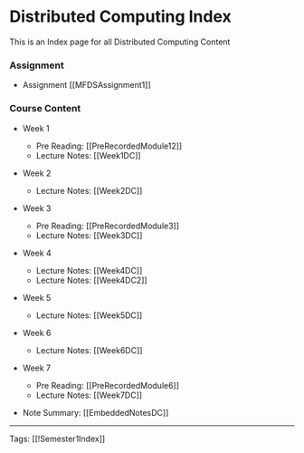 # Distributed Computing Index

This is an Index page for all Distributed Computing Content
### Assignment
- Assignment [[MFDSAssignment1]]

### Course Content
- Week 1
	- Pre Reading: [[PreRecordedModule12]]
	- Lecture Notes: [[Week1DC]]
- Week 2
	- Lecture Notes: [[Week2DC]]
- Week 3
	- Pre Reading: [[PreRecordedModule3]]
	- Lecture Notes: [[Week3DC]]
- Week 4
	- Lecture Notes: [[Week4DC]]
	- Lecture Notes: [[Week4DC2]]
- Week 5
	- Lecture Notes: [[Week5DC]] 
- Week 6
	- Lecture Notes: [[Week6DC]] 
- Week 7
	- Pre Reading: [[PreRecordedModule6]]
	- Lecture Notes: [[Week7DC]]


- Note Summary: [[EmbeddedNotesDC]]

---
Tags: [[!Semester1Index]]